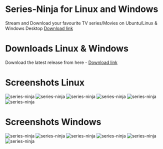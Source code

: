 # Series-Ninja for Linux and Windows
Stream and Download your favourite TV series/Movies on Ubuntu/Linux &amp; Windows Desktop [Download link](https://github.com/keshavbhatt/series-ninja/releases)

# Downloads Linux & Windows

Download the latest release from here -
[Download link](https://github.com/keshavbhatt/series-ninja/releases)

# Screenshots Linux 

![series-ninja](https://github.com/keshavbhatt/series-ninja/blob/master/screenshots/lin/sc1.jpg?raw=true)
![series-ninja](https://github.com/keshavbhatt/series-ninja/blob/master/screenshots/lin/sc2.jpg?raw=true)
![series-ninja](https://github.com/keshavbhatt/series-ninja/blob/master/screenshots/lin/sc3.jpg?raw=true)
![series-ninja](https://github.com/keshavbhatt/series-ninja/blob/master/screenshots/lin/sc4.jpg?raw=true)
![series-ninja](https://github.com/keshavbhatt/series-ninja/blob/master/screenshots/lin/sc5.jpg?raw=true)
![series-ninja](https://github.com/keshavbhatt/series-ninja/blob/master/screenshots/lin/sc6.jpg?raw=true)


# Screenshots Windows 

![series-ninja](https://github.com/keshavbhatt/series-ninja/blob/master/screenshots/win/sc1.jpg?raw=true)
![series-ninja](https://github.com/keshavbhatt/series-ninja/blob/master/screenshots/win/sc2.jpg?raw=true)
![series-ninja](https://github.com/keshavbhatt/series-ninja/blob/master/screenshots/win/sc3.jpg?raw=true)
![series-ninja](https://github.com/keshavbhatt/series-ninja/blob/master/screenshots/win/sc4.jpg?raw=true)
![series-ninja](https://github.com/keshavbhatt/series-ninja/blob/master/screenshots/win/sc5.jpg?raw=true)
![series-ninja](https://github.com/keshavbhatt/series-ninja/blob/master/screenshots/win/sc6.jpg?raw=true)

